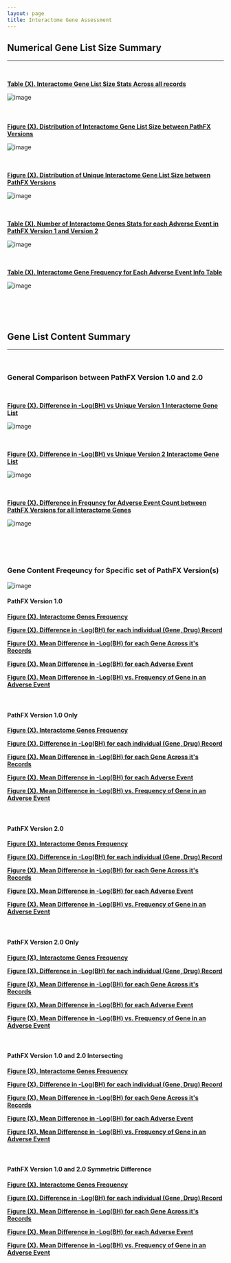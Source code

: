 ```yaml
---
layout: page
title: Interactome Gene Assessment
---
```


## Numerical Gene List Size Summary   
---------------------------------------------------------------------------
<br />  

[**Table (X). Interactome Gene List Size Stats Across all records**](https://github.com/aryastark5/web_bench/blob/gh-pages/display_files/intom_gene_content_pathfx_version_comparison_info_folder/all_records_intom_gene_stats_table.csv)
<br />  

![image](display_files/intom_gene_content_pathfx_version_comparison_info_folder/all_records_intom_gene_stats_table.png)
<br />  
<br />  
[**Figure (X). Distribution of Interactome Gene List Size between PathFX Versions**](https://htmlpreview.github.io/?https://github.com/aryastark5/web_bench/blob/gh-pages/display_files/intom_gene_content_pathfx_version_comparison_info_folder/Distribution_of_intom_Gene_List_Size_between_PathFX_Versions.html)
<br />  

![image](display_files/intom_gene_content_pathfx_version_comparison_info_folder/Distribution_of_intom_Gene_List_Size_between_PathFX_Versions.png)
<br />  
<br />  

[**Figure (X). Distribution of Unique Interactome Gene List Size between PathFX Versions**](https://htmlpreview.github.io/?https://github.com/aryastark5/web_bench/blob/gh-pages/display_files/intom_gene_content_pathfx_version_comparison_info_folder/Distribution_of_Unique_intom_Gene_List_Size_between_PathFX_Versions.html)
<br />  

![image](display_files/intom_gene_content_pathfx_version_comparison_info_folder/Distribution_of_Unique_intom_Gene_List_Size_between_PathFX_Versions.png)
<br />  
<br />  

[**Table (X). Number of Interactome Genes Stats for each Adverse Event in PathFX Version 1 and Version 2**](https://github.com/aryastark5/web_bench/blob/gh-pages/display_files/intom_gene_content_pathfx_version_comparison_info_folder/num_intom_genes_stats_table.csv)
<br />  

![image](display_files/intom_gene_content_pathfx_version_comparison_info_folder/num_intom_genes_stats_table.png)
<br />  
<br />  

[**Table (X). Interactome Gene Frequency for Each Adverse Event Info Table**](https://github.com/aryastark5/web_bench/blob/gh-pages/display_files/intom_gene_content_pathfx_version_comparison_info_folder/version_gene_count_comparison/intom_genes_version_count_info_table.csv)
<br />  

![image](display_files/intom_gene_content_pathfx_version_comparison_info_folder/version_gene_count_comparison/intom_genes_version_count_info_table.png)
<br />  
<br />  
<br />  

## Gene List Content Summary   
---------------------------------------------------------------------------
<br />  

### General Comparison between PathFX Version 1.0 and 2.0
<br />  

[**Figure (X). Difference in -Log(BH) vs Unique Version 1 Interactome Gene List**](https://htmlpreview.github.io/?https://github.com/aryastark5/web_bench/blob/gh-pages/display_files/intom_gene_content_pathfx_version_comparison_info_folder/Difference_in_-Log_Benjamini-Hochberg_vs_Unique_Version_1_intom_Gene_List.html)
<br />  

![image](display_files/intom_gene_content_pathfx_version_comparison_info_folder/Difference_in_-Log_Benjamini-Hochberg_vs_Unique_Version_1_intom_Gene_List.png)
<br />  
<br />  

[**Figure (X). Difference in -Log(BH) vs Unique Version 2 Interactome Gene List**](https://htmlpreview.github.io/?https://github.com/aryastark5/web_bench/blob/gh-pages/display_files/intom_gene_content_pathfx_version_comparison_info_folder/Difference_in_-Log_Benjamini-Hochberg_vs_Unique_Version_1_intom_Gene_List.html)
 
![image](display_files/intom_gene_content_pathfx_version_comparison_info_folder/Difference_in_-Log_Benjamini-Hochberg_vs_Unique_Version_1_intom_Gene_List.png)
<br />  
<br />  

[**Figure (X). Difference in Frequncy for Adverse Event Count between PathFX Versions for all Interactome Genes**](https://htmlpreview.github.io/?https://github.com/aryastark5/web_bench/blob/gh-pages/display_files/intom_gene_content_pathfx_version_comparison_info_folder/version_gene_count_comparison/Difference_in_Frequncy_for_Adverse_Event_Count_between_PathFX_Versions_for_all_intom_Genes.html)
<br />  

![image](display_files/intom_gene_content_pathfx_version_comparison_info_folder/version_gene_count_comparison/Difference_in_Frequncy_for_Adverse_Event_Count_between_PathFX_Versions_for_all_intom_Genes.png)
<br />  
<br />  
<br />  

### Gene Content Freqeuncy for Specific set of PathFX Version(s)

![image](display_files/intom_gene_content_pathfx_version_comparison_info_folder/gene_frequency/sample.png)
<br />  

#### PathFX Version 1.0 

[**Figure (X). Interactome Genes Frequency**](https://htmlpreview.github.io/?https://github.com/aryastark5/web_bench/blob/gh-pages/display_files/intom_gene_content_pathfx_version_comparison_info_folder/gene_frequency/intom_genes_version_1/intom_genes_version_1_Gene_Frequency.html)

[**Figure (X). Difference in -Log(BH) for each individual (Gene, Drug) Record**](https://htmlpreview.github.io/?https://github.com/aryastark5/web_bench/blob/gh-pages/display_files/intom_gene_content_pathfx_version_comparison_info_folder/gene_frequency/intom_genes_version_1/intom_genes_version_1_Difference_in_-log_BH_for_each_individual_Gene-Drug_Record.html)

[**Figure (X). Mean Difference in -Log(BH) for each Gene Across it's Records**](https://htmlpreview.github.io/?https://github.com/aryastark5/web_bench/blob/gh-pages/display_files/intom_gene_content_pathfx_version_comparison_info_folder/gene_frequency/intom_genes_version_1/intom_genes_version_1_Mean_-log_BH_Difference_of_a_Gene_across_all_records.html)

[**Figure (X). Mean Difference in -Log(BH) for each Adverse Event**](https://htmlpreview.github.io/?https://github.com/aryastark5/web_bench/blob/gh-pages/display_files/intom_gene_content_pathfx_version_comparison_info_folder/gene_frequency/intom_genes_version_1/intom_genes_version_1_Mean_-log_BH_Difference_of_a_Gene_for_a_specific_Adverse_Event.html)

[**Figure (X). Mean Difference in -Log(BH) vs. Frequency of Gene in an Adverse Event**](https://htmlpreview.github.io/?https://github.com/aryastark5/web_bench/blob/gh-pages/display_files/intom_gene_content_pathfx_version_comparison_info_folder/gene_frequency/intom_genes_version_1/intom_genes_version_1_Mean_-log_BH_Difference_vs_Adverse_Event_Count_of_a_specific_Gene.html) 
<br />  
<br />  

#### PathFX Version 1.0 Only

[**Figure (X). Interactome Genes Frequency**](https://htmlpreview.github.io/?https://github.com/aryastark5/web_bench/blob/gh-pages/display_files/intom_gene_content_pathfx_version_comparison_info_folder/gene_frequency/intom_genes_version_1_only/intom_genes_version_1_only_Gene_Frequency.html)

[**Figure (X). Difference in -Log(BH) for each individual (Gene, Drug) Record**](https://htmlpreview.github.io/?https://github.com/aryastark5/web_bench/blob/gh-pages/display_files/intom_gene_content_pathfx_version_comparison_info_folder/gene_frequency/intom_genes_version_1_only/intom_genes_version_1_only_Difference_in_-log_BH_for_each_individual_Gene-Drug_Record.html)

[**Figure (X). Mean Difference in -Log(BH) for each Gene Across it's Records**](https://htmlpreview.github.io/?https://github.com/aryastark5/web_bench/blob/gh-pages/display_files/intom_gene_content_pathfx_version_comparison_info_folder/gene_frequency/intom_genes_version_1_only/intom_genes_version_1_only_Mean_-log_BH_Difference_of_a_Gene_across_all_records.html)

[**Figure (X). Mean Difference in -Log(BH) for each Adverse Event**](https://htmlpreview.github.io/?https://github.com/aryastark5/web_bench/blob/gh-pages/display_files/intom_gene_content_pathfx_version_comparison_info_folder/gene_frequency/intom_genes_version_1_only/intom_genes_version_1_only_Mean_-log_BH_Difference_of_a_Gene_for_a_specific_Adverse_Event.html)

[**Figure (X). Mean Difference in -Log(BH) vs. Frequency of Gene in an Adverse Event**](https://htmlpreview.github.io/?https://github.com/aryastark5/web_bench/blob/gh-pages/display_files/intom_gene_content_pathfx_version_comparison_info_folder/gene_frequency/intom_genes_version_1_only/intom_genes_version_1_only_Mean_-log_BH_Difference_vs_Adverse_Event_Count_of_a_specific_Gene.html)
<br />  
<br />  

#### PathFX Version 2.0

[**Figure (X). Interactome Genes Frequency**](https://htmlpreview.github.io/?https://github.com/aryastark5/web_bench/blob/gh-pages/display_files/intom_gene_content_pathfx_version_comparison_info_folder/gene_frequency/intom_genes_version_2/intom_genes_version_2_Gene_Frequency.html)

[**Figure (X). Difference in -Log(BH) for each individual (Gene, Drug) Record**](https://htmlpreview.github.io/?https://github.com/aryastark5/web_bench/blob/gh-pages/display_files/intom_gene_content_pathfx_version_comparison_info_folder/gene_frequency/intom_genes_version_2/intom_genes_version_2_Difference_in_-log_BH_for_each_individual_Gene-Drug_Record.html)

[**Figure (X). Mean Difference in -Log(BH) for each Gene Across it's Records**](https://htmlpreview.github.io/?https://github.com/aryastark5/web_bench/blob/gh-pages/display_files/intom_gene_content_pathfx_version_comparison_info_folder/gene_frequency/intom_genes_version_2/intom_genes_version_2_Mean_-log_BH_Difference_of_a_Gene_across_all_records.html)

[**Figure (X). Mean Difference in -Log(BH) for each Adverse Event**](https://htmlpreview.github.io/?https://github.com/aryastark5/web_bench/blob/gh-pages/display_files/intom_gene_content_pathfx_version_comparison_info_folder/gene_frequency/intom_genes_version_2/intom_genes_version_2_Mean_-log_BH_Difference_of_a_Gene_for_a_specific_Adverse_Event.html)

[**Figure (X). Mean Difference in -Log(BH) vs. Frequency of Gene in an Adverse Event**](https://htmlpreview.github.io/?https://github.com/aryastark5/web_bench/blob/gh-pages/display_files/intom_gene_content_pathfx_version_comparison_info_folder/gene_frequency/intom_genes_version_2/intom_genes_version_2_Mean_-log_BH_Difference_vs_Adverse_Event_Count_of_a_specific_Gene.html)
<br />  
<br />  

#### PathFX Version 2.0 Only

[**Figure (X). Interactome Genes Frequency**](https://htmlpreview.github.io/?https://github.com/aryastark5/web_bench/blob/gh-pages/display_files/intom_gene_content_pathfx_version_comparison_info_folder/gene_frequency/intom_genes_version_2_only/intom_genes_version_2_only_Gene_Frequency.html)

[**Figure (X). Difference in -Log(BH) for each individual (Gene, Drug) Record**](https://htmlpreview.github.io/?https://github.com/aryastark5/web_bench/blob/gh-pages/display_files/intom_gene_content_pathfx_version_comparison_info_folder/gene_frequency/intom_genes_version_2_only/intom_genes_version_2_only_Difference_in_-log_BH_for_each_individual_Gene-Drug_Record.html)

[**Figure (X). Mean Difference in -Log(BH) for each Gene Across it's Records**](https://htmlpreview.github.io/?https://github.com/aryastark5/web_bench/blob/gh-pages/display_files/intom_gene_content_pathfx_version_comparison_info_folder/gene_frequency/intom_genes_version_2_only/intom_genes_version_2_only_Mean_-log_BH_Difference_of_a_Gene_across_all_records.html)

[**Figure (X). Mean Difference in -Log(BH) for each Adverse Event**](https://htmlpreview.github.io/?https://github.com/aryastark5/web_bench/blob/gh-pages/display_files/intom_gene_content_pathfx_version_comparison_info_folder/gene_frequency/intom_genes_version_2_only/intom_genes_version_2_only_Mean_-log_BH_Difference_of_a_Gene_for_a_specific_Adverse_Event.html)

[**Figure (X). Mean Difference in -Log(BH) vs. Frequency of Gene in an Adverse Event**](https://htmlpreview.github.io/?https://github.com/aryastark5/web_bench/blob/gh-pages/display_files/intom_gene_content_pathfx_version_comparison_info_folder/gene_frequency/intom_genes_version_2_only/intom_genes_version_2_only_Mean_-log_BH_Difference_vs_Adverse_Event_Count_of_a_specific_Gene.html)
<br />  
<br />  

#### PathFX Version 1.0 and 2.0 Intersecting

[**Figure (X). Interactome Genes Frequency**](https://htmlpreview.github.io/?https://github.com/aryastark5/web_bench/blob/gh-pages/display_files/intom_gene_content_pathfx_version_comparison_info_folder/gene_frequency/intom_genes_version_1_and_2_intersecting/intom_genes_version_1_and_2_intersecting_Gene_Frequency.html)

[**Figure (X). Difference in -Log(BH) for each individual (Gene, Drug) Record**](https://htmlpreview.github.io/?https://github.com/aryastark5/web_bench/blob/gh-pages/display_files/intom_gene_content_pathfx_version_comparison_info_folder/gene_frequency/intom_genes_version_1_and_2_intersecting/intom_genes_version_1_and_2_intersecting_Difference_in_-log_BH_for_each_individual_Gene-Drug_Record.html)

[**Figure (X). Mean Difference in -Log(BH) for each Gene Across it's Records**](https://htmlpreview.github.io/?https://github.com/aryastark5/web_bench/blob/gh-pages/display_files/intom_gene_content_pathfx_version_comparison_info_folder/gene_frequency/intom_genes_version_1_and_2_intersecting/intom_genes_version_1_and_2_intersecting_Mean_-log_BH_Difference_of_a_Gene_across_all_records.html)

[**Figure (X). Mean Difference in -Log(BH) for each Adverse Event**](https://htmlpreview.github.io/?https://github.com/aryastark5/web_bench/blob/gh-pages/display_files/intom_gene_content_pathfx_version_comparison_info_folder/gene_frequency/intom_genes_version_1_and_2_intersecting/intom_genes_version_1_and_2_intersecting_Mean_-log_BH_Difference_of_a_Gene_for_a_specific_Adverse_Event.html)

[**Figure (X). Mean Difference in -Log(BH) vs. Frequency of Gene in an Adverse Event**](https://htmlpreview.github.io/?https://github.com/aryastark5/web_bench/blob/gh-pages/display_files/intom_gene_content_pathfx_version_comparison_info_folder/gene_frequency/intom_genes_version_1_and_2_intersecting/intom_genes_version_1_and_2_intersecting_Mean_-log_BH_Difference_vs_Adverse_Event_Count_of_a_specific_Gene.html)
<br />  
<br />  

#### PathFX Version 1.0 and 2.0 Symmetric Difference

[**Figure (X). Interactome Genes Frequency**](https://htmlpreview.github.io/?https://github.com/aryastark5/web_bench/blob/gh-pages/display_files/intom_gene_content_pathfx_version_comparison_info_folder/gene_frequency/intom_genes_version_1_and_2_symmetric_difference/intom_genes_version_1_and_2_symmetric_difference_Gene_Frequency.html)

[**Figure (X). Difference in -Log(BH) for each individual (Gene, Drug) Record**](https://htmlpreview.github.io/?https://github.com/aryastark5/web_bench/blob/gh-pages/display_files/intom_gene_content_pathfx_version_comparison_info_folder/gene_frequency/intom_genes_version_1_and_2_symmetric_difference/intom_genes_version_1_and_2_symmetric_difference_Difference_in_-log_BH_for_each_individual_Gene-Drug_Record.html)

[**Figure (X). Mean Difference in -Log(BH) for each Gene Across it's Records**](https://htmlpreview.github.io/?https://github.com/aryastark5/web_bench/blob/gh-pages/display_files/intom_gene_content_pathfx_version_comparison_info_folder/gene_frequency/intom_genes_version_1_and_2_symmetric_difference/intom_genes_version_1_and_2_symmetric_difference_Mean_-log_BH_Difference_of_a_Gene_across_all_records.html)

[**Figure (X). Mean Difference in -Log(BH) for each Adverse Event**](https://htmlpreview.github.io/?https://github.com/aryastark5/web_bench/blob/gh-pages/display_files/intom_gene_content_pathfx_version_comparison_info_folder/gene_frequency/intom_genes_version_1_and_2_symmetric_difference/intom_genes_version_1_and_2_symmetric_difference_Mean_-log_BH_Difference_of_a_Gene_for_a_specific_Adverse_Event.html)

[**Figure (X). Mean Difference in -Log(BH) vs. Frequency of Gene in an Adverse Event**](https://htmlpreview.github.io/?https://github.com/aryastark5/web_bench/blob/gh-pages/display_files/intom_gene_content_pathfx_version_comparison_info_folder/gene_frequency/intom_genes_version_1_and_2_symmetric_difference/intom_genes_version_1_and_2_symmetric_difference_Mean_-log_BH_Difference_vs_Adverse_Event_Count_of_a_specific_Gene.html)
<br />  



